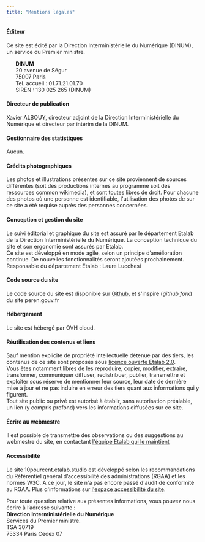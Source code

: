 ```yaml
---
title: "Mentions légales"
---
```


#### Éditeur

Ce site est édité par la Direction Interministérielle du Numérique (DINUM), un service du Premier ministre.<br>
<p style="text-indent: 0; padding-left: 1.5rem;"><b>DINUM</b><br>
20 avenue de Ségur<br>
75007 Paris<br>
Tel. accueil : 01.71.21.01.70<br>
SIREN : 130 025 265 (DINUM)<br></p>

#### Directeur de publication

Xavier ALBOUY, directeur adjoint de la Direction Interministérielle du Numérique et directeur par intérim de la DINUM.

#### Gestionnaire des statistiques

Aucun.

#### Crédits photographiques

Les photos et illustrations présentes sur ce site proviennent de sources différentes (soit des productions internes au programme soit des ressources common wikimedia), et sont toutes libres de droit. Pour chacune des photos où une personne est identifiable, l'utilisation des photos de sur ce site a été requise auprès des personnes concernées.


#### Conception et gestion du site

Le suivi éditorial et graphique du site est assuré par le département Etalab de la Direction Interministérielle du Numérique.
La conception technique du site et son ergonomie sont assurés par Etalab.<br>
Ce site est développé en mode agile, selon un principe d’amélioration continue. De nouvelles fonctionnalités seront ajoutées prochainement. <br>
Responsable du département Etalab : Laure Lucchesi

#### Code source du site

Le code source du site est disponible sur [Github](https://github.com/etalab-ia/programme10pourcent), et s'inspire (_github fork_) du site peren.gouv.fr

#### Hébergement

Le site est hébergé par OVH cloud.

#### Réutilisation des contenus et liens

Sauf mention explicite de propriété intellectuelle détenue par des tiers, les contenus de ce site sont proposés sous [licence ouverte Etalab 2.0](https://www.etalab.gouv.fr/wp-content/uploads/2017/04/ETALAB-Licence-Ouverte-v2.0.pdf).<br>
Vous êtes notamment libres de les reproduire, copier, modifier, extraire, transformer, communiquer diffuser, redistribuer, publier, transmettre et exploiter sous réserve de mentionner leur source, leur date de dernière mise à jour et ne pas induire en erreur des tiers quant aux informations qui y figurent.<br>
Tout site public ou privé est autorisé à établir, sans autorisation préalable, un lien (y compris profond) vers les informations diffusées sur ce site.

#### Écrire au webmestre

Il est possible de transmettre des observations ou des suggestions au webmestre du site, en contactant [l'équipe Etalab qui le maintient](/contact)

#### Accessibilité 

Le site 10pourcent.etalab.studio est développé selon les recommandations du Référentiel général d’accessibilité des administrations (RGAA) et les normes W3C. A ce jour, le site n'a pas encore passé d'audit de conformité au RGAA. Plus d'informations sur [l'espace accessibilité du site](/accessibilite).


Pour toute question relative aux présentes informations, vous pouvez nous écrire à l’adresse suivante :<br>
<b>Direction Interministérielle du Numérique</b><br>
Services du Premier ministre.<br>
TSA 30719<br>
75334 Paris Cedex 07